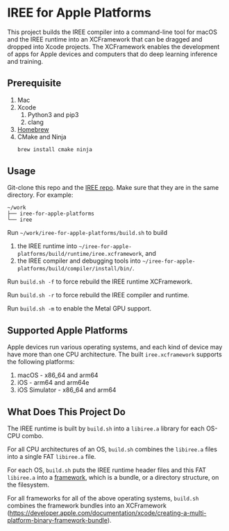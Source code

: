 # IREE for Apple Platforms

This project builds the IREE compiler into a command-line tool for macOS and the IREE runtime into an XCFramework that can be dragged and dropped into Xcode projects. The XCFramework enables the development of apps for Apple devices and computers that do deep learning inference and training.

## Prerequisite

1. Mac
1. Xcode
   1. Python3 and pip3
   1. clang
1. [Homebrew](https://brew.sh/)
1. CMake and Ninja
   ```bash
   brew install cmake ninja
   ```

## Usage

Git-clone this repo and the [IREE repo](https://github.com/openxla/iree/). Make sure that they are in the same directory.  For example:

```
~/work
├── iree-for-apple-platforms
└── iree
```

Run `~/work/iree-for-apple-platforms/build.sh` to build

1. the IREE runtime into `~/iree-for-apple-platforms/build/runtime/iree.xcframework`, and
1. the IREE compiler and debugging tools into `~/iree-for-apple-platforms/build/compiler/install/bin/`.

Run `build.sh -f` to force rebuild the IREE runtime XCFramework.

Run `build.sh -r` to force rebuild the IREE compiler and runtime.

Run `build.sh -m` to enable the Metal GPU support.

## Supported Apple Platforms

Apple devices run various operating systems, and each kind of device may have more than one CPU architecture.  The built `iree.xcframework` supports the following platforms:

1. macOS - x86_64 and arm64
1. iOS - arm64 and arm64e
1. iOS Simulator - x86_64 and arm64

## What Does This Project Do

The IREE runtime is built by `build.sh` into a `libiree.a` library for each OS-CPU combo.

For all CPU architectures of an OS, `build.sh` combines the `libiree.a` files into a single FAT `libiree.a` file.

For each OS, `build.sh` puts the IREE runtime header files and this FAT `libiree.a` into a [framework](https://developer.apple.com/library/archive/documentation/MacOSX/Conceptual/BPFrameworks/Concepts/WhatAreFrameworks.html), which is a bundle, or a directory structure, on the filesystem.

For all frameworks for all of the above operating systems, `build.sh` combines the framework bundles into an XCFramework (https://developer.apple.com/documentation/xcode/creating-a-multi-platform-binary-framework-bundle).
